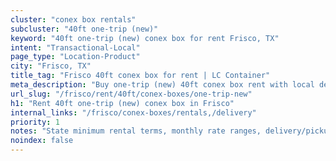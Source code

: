 ```yaml
---
cluster: "conex box rentals"
subcluster: "40ft one-trip (new)"
keyword: "40ft one-trip (new) conex box for rent Frisco, TX"
intent: "Transactional-Local"
page_type: "Location-Product"
city: "Frisco, TX"
title_tag: "Frisco 40ft conex box for rent | LC Container"
meta_description: "Buy one-trip (new) 40ft conex box rent with local delivery in Frisco, TX. LC Container — local Since 2003. Request a fast quote today."
url_slug: "/frisco/rent/40ft/conex-boxes/one-trip-new"
h1: "Rent 40ft one-trip (new) conex box in Frisco"
internal_links: "/frisco/conex-boxes/rentals,/delivery"
priority: 1
notes: "State minimum rental terms, monthly rate ranges, delivery/pickup fees, service area."
noindex: false
---
```


<!-- TODO: Add unique city/inventory copy, images, and internal links here. -->
